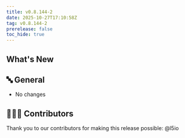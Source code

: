 ```yaml
---
title: v0.8.144-2
date: 2025-10-27T17:10:58Z
tag: v0.8.144-2
prerelease: false
toc_hide: true
---
```


## What's New
## 🔤 General
* No changes

## 👨🏽‍💻 Contributors

Thank you to our contributors for making this release possible:
@l5io
